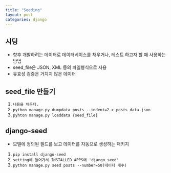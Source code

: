```yaml
---
title: "Seeding"
layout: post
categories: django
---
```


## 시딩
- 향후 개발하려는 데이터로 데이터베이스를 채우거나, 테스트 하고자 할 때 사용하는 방법  
- seed_file은 JSON, XML 등의 파일형식으로 사용
- 유효성 검증은 거치치 않은 데이터


## seed_file 만들기
1. `내용을 채운다.`
2. `python manage.py dumpdata posts --indent=2 > posts_data.json`
3. `pyhton manage.py loaddata {seed_file}`


## django-seed
- 모델에 정의된 필드를 보고 데이터를 자동으로 생성하는 패키지

1. `pip install django-seed`
2. `setting에 들어가서 INSTALLED_APPS에 'django_seed'`
3. `python manage.py seed posts --number=50(데이터 개수)`